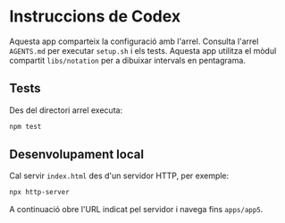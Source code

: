 # Instruccions de Codex

Aquesta app comparteix la configuració amb l'arrel. Consulta l'arrel `AGENTS.md` per executar `setup.sh` i els tests.
Aquesta app utilitza el mòdul compartit `libs/notation` per a dibuixar intervals en pentagrama.

## Tests
Des del directori arrel executa:

```bash
npm test
```

## Desenvolupament local
Cal servir `index.html` des d'un servidor HTTP, per exemple:

```bash
npx http-server
```

A continuació obre l'URL indicat pel servidor i navega fins `apps/app5`.

